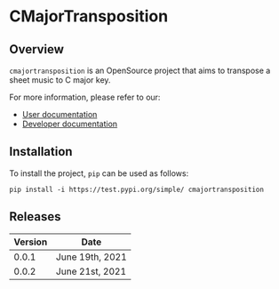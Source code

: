 # CMajorTransposition

## Overview
`cmajortransposition` is an OpenSource project that aims to transpose a sheet music to C major key.

For more information, please refer to our:
* [User documentation](docs/User_documentation.md)
* [Developer documentation](docs/Developer_documentation.md)

## Installation
To install the project, `pip` can be used as follows:

```
pip install -i https://test.pypi.org/simple/ cmajortransposition
```

## Releases

| Version | Date            |
| ------- | --------------- |
| 0.0.1   | June 19th, 2021 |
| 0.0.2   | June 21st, 2021 |
